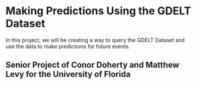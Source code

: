 # Making Predictions Using the GDELT Dataset
In this project, we will be creating a way to query the GDELT Dataset and use the data to make predictions for future events.

## Senior Project of Conor Doherty and Matthew Levy for the University of Florida
